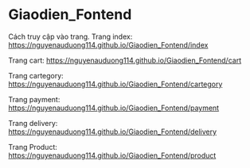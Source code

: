 # Giaodien_Fontend
Cách truy cập vào trang.
 Trang index:
 https://nguyenauduong114.github.io/Giaodien_Fontend/index
 
 Trang cart:
 https://nguyenauduong114.github.io/Giaodien_Fontend/cart
 
 Trang cartegory:
 https://nguyenauduong114.github.io/Giaodien_Fontend/cartegory
 
 Trang payment:
 https://nguyenauduong114.github.io/Giaodien_Fontend/payment
 
 Trang delivery:
 https://nguyenauduong114.github.io/Giaodien_Fontend/delivery
 
 Trang Product: 
 https://nguyenauduong114.github.io/Giaodien_Fontend/product
